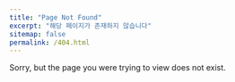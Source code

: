 ```yaml
---
title: "Page Not Found"
excerpt: "해당 페이지가 존재하지 않습니다"
sitemap: false
permalink: /404.html
---
```


Sorry, but the page you were trying to view does not exist.
